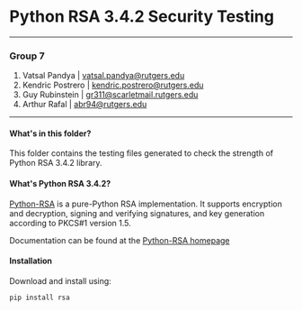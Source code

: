 # **Python RSA 3.4.2 Security Testing** 
---
  
### **Group 7**


1. Vatsal Pandya | <vatsal.pandya@rutgers.edu> 
2. Kendric Postrero | <kendric.postrero@rutgers.edu> 
2. Guy Rubinstein | <gr311@scarletmail.rutgers.edu> 
3. Arthur Rafal | <abr94@rutgers.edu> 
---

#### What's in this folder?

This folder contains the testing files generated to check the strength of Python RSA 3.4.2 library.

#### What's Python RSA 3.4.2?
[Python-RSA](https://stuvel.eu/rsa) is a pure-Python RSA implementation. It supports encryption and decryption, signing and verifying signatures, and key generation according to PKCS#1 version 1.5.

Documentation can be found at the [Python-RSA homepage](https://stuvel.eu/rsa)

#### Installation 

Download and install using:

	pip install rsa

